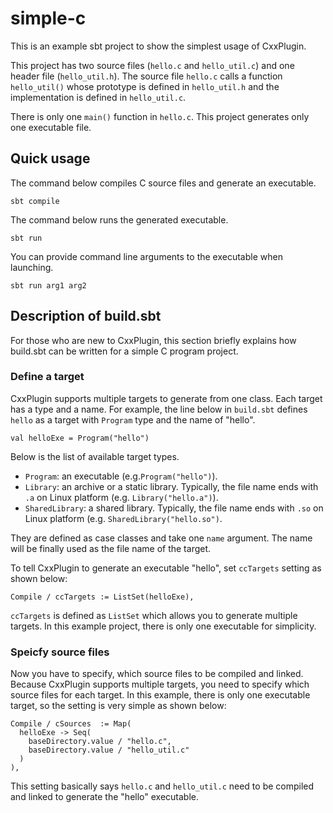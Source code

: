 # simple-c

This is an example sbt project to show the simplest usage of CxxPlugin.

This project has two source files (`hello.c` and `hello_util.c`) and one header
file (`hello_util.h`). The source file `hello.c` calls a function `hello_util()`
whose prototype is defined in `hello_util.h` and the implementation is defined
in `hello_util.c`.

There is only one `main()` function in `hello.c`. This project generates only
one executable file. 

## Quick usage

The command below compiles C source files and generate an executable.

    sbt compile

The command below runs the generated executable.

    sbt run
    
You can provide command line arguments to the executable when launching.

    sbt run arg1 arg2

## Description of build.sbt

For those who are new to CxxPlugin, this section briefly explains how build.sbt
can be written for a simple C program project.

### Define a target

CxxPlugin supports multiple targets to generate from one class. Each target
has a type and a name. For example, the line below in `build.sbt` defines
`hello` as a target with `Program` type and the name of "hello".

    val helloExe = Program("hello")

Below is the list of available target types.

 * `Program`: an executable (e.g.`Program("hello")`).
 * `Library`: an archive or a static library. Typically, the file name ends with `.a` on Linux platform (e.g. `Library("hello.a")`).
 * `SharedLibrary`: a shared library. Typically, the file name ends with `.so` on Linux platform (e.g. `SharedLibrary("hello.so")`.

They are defined as case classes and take one `name` argument. The name will
be finally used as the file name of the target.

To tell CxxPlugin to generate an executable "hello", set `ccTargets` setting as
shown below:

    Compile / ccTargets := ListSet(helloExe),

`ccTargets` is defined as `ListSet` which allows you to generate multiple targets.
In this example project, there is only one executable for simplicity.

### Speicfy source files

Now you have to specify, which source files to be compiled and linked. Because
CxxPlugin supports multiple targets, you need to specify which source files
for each target. In this example, there is only one executable target, so the
setting is very simple as shown below: 

    Compile / cSources  := Map(
      helloExe -> Seq(
        baseDirectory.value / "hello.c",
        baseDirectory.value / "hello_util.c"
      )
    ),

This setting basically says `hello.c` and `hello_util.c` need to be compiled
and linked to generate the "hello" executable.
